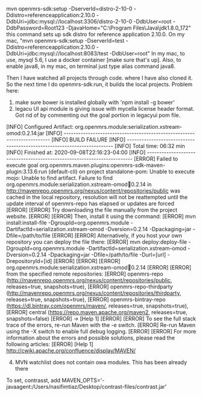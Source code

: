 mvn openmrs-sdk:setup -DserverId=distro-2-10-0 -Ddistro=referenceapplication:2.10.0 -DdbUri=jdbc:mysql://localhost:3306/distro-2-10-0 -DdbUser=root -DdbPassword=Root123 -DjavaHome="C:\Program Files\Java\jdk1.8.0_172"
this command sets up sdk distro for reference application 2.10.0.
On my mac, "mvn openmrs-sdk:setup -DserverId=test -Ddistro=referenceapplication:2.10.0 -DdbUri=jdbc:mysql://localhost:8083/test -DdbUser=root"
In my mac, to use, mysql 5.6, I use a docker container [make sure that's up].
Also, to enable java8, in my mac, on terminal just type alias command java8.


Then I have watched all projects through code. where I have also cloned it. So the next time I do openmrs-sdk:run, it builds the local projects.
Problem here:
1. make sure bower is installed globally with 'npm install -g bower'
2. legacu UI api module is giving issue with mycella license header format. Got rid of by commenting out the goal portion in legacyui pom file.
 <!-- <executions>
						<execution>
							<id>format-license-header</id>
							<phase>process-sources</phase>
							<goals>
								<goal>format</goal>
							</goals>
						</execution>
					</executions> -->

[INFO] Configured Artifact: org.openmrs.module:serialization.xstream-omod:0.2.14:jar
[INFO] ------------------------------------------------------------------------
[INFO] BUILD FAILURE
[INFO] ------------------------------------------------------------------------
[INFO] Total time:  06:32 min
[INFO] Finished at: 2020-09-08T22:16:23-04:00
[INFO] ------------------------------------------------------------------------
[ERROR] Failed to execute goal org.openmrs.maven.plugins:openmrs-sdk-maven-plugin:3.13.6:run (default-cli) on project standalone-pom: Unable to execute mojo: Unable to find artifact. Failure to find org.openmrs.module:serialization.xstream-omod:jar:0.2.14 in http://mavenrepo.openmrs.org/nexus/content/repositories/public was cached in the local repository, resolution will not be reattempted until the update interval of openmrs-repo has elapsed or updates are forced
[ERROR] 
[ERROR] Try downloading the file manually from the project website.
[ERROR] 
[ERROR] Then, install it using the command: 
[ERROR]     mvn install:install-file -DgroupId=org.openmrs.module -DartifactId=serialization.xstream-omod -Dversion=0.2.14 -Dpackaging=jar -Dfile=/path/to/file
[ERROR] 
[ERROR] Alternatively, if you host your own repository you can deploy the file there: 
[ERROR]     mvn deploy:deploy-file -DgroupId=org.openmrs.module -DartifactId=serialization.xstream-omod -Dversion=0.2.14 -Dpackaging=jar -Dfile=/path/to/file -Durl=[url] -DrepositoryId=[id]
[ERROR] 
[ERROR] 
[ERROR]   org.openmrs.module:serialization.xstream-omod:jar:0.2.14
[ERROR] 
[ERROR] from the specified remote repositories:
[ERROR]   openmrs-repo (http://mavenrepo.openmrs.org/nexus/content/repositories/public, releases=true, snapshots=true),
[ERROR]   openmrs-repo-thirdparty (http://mavenrepo.openmrs.org/nexus/content/repositories/thirdparty, releases=true, snapshots=true),
[ERROR]   openmrs-bintray-repo (https://dl.bintray.com/openmrs/maven/, releases=true, snapshots=true),
[ERROR]   central (https://repo.maven.apache.org/maven2, releases=true, snapshots=false)
[ERROR] -> [Help 1]
[ERROR] 
[ERROR] To see the full stack trace of the errors, re-run Maven with the -e switch.
[ERROR] Re-run Maven using the -X switch to enable full debug logging.
[ERROR] 
[ERROR] For more information about the errors and possible solutions, please read the following articles:
[ERROR] [Help 1] http://cwiki.apache.org/confluence/display/MAVEN/

4. MVN watchlist does not contain owa modules.
This has been already there


To set, contrasst, add
MAVEN_OPTS='-javaagent:/Users/nasifimtiaz/Desktop/contrast-files/contrast.jar'